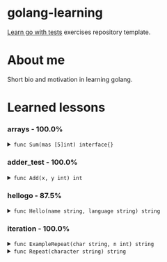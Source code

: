 # golang-learning

[Learn go with tests](https://quii.gitbook.io/learn-go-with-tests/) exercises repository template.

# About me

Short bio and motivation in learning golang.

# Learned lessons

### arrays - 100.0%

<details>
  <summary><code>func Sum(mas [5]int) interface{}</code></summary>

</details>

### adder_test - 100.0%

<details>
  <summary><code>func Add(x, y int) int</code></summary>

</details>

### hellogo - 87.5%

<details>
  <summary><code>func Hello(name string, language string) string</code></summary>

</details>

### iteration - 100.0%

<details>
  <summary><code>func ExampleRepeat(char string, n int) string</code></summary>

</details>

<details>
  <summary><code>func Repeat(character string) string</code></summary>

</details>
